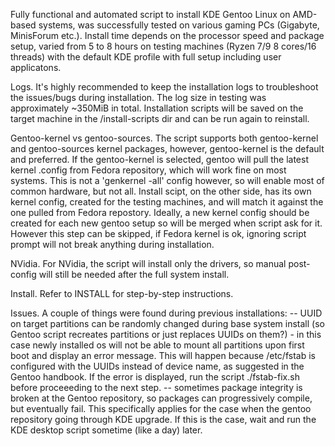 ﻿

Fully functional and automated script to install KDE Gentoo Linux on AMD-based systems, was successfully tested on various gaming PCs (Gigabyte, MinisForum etc.).  Install time depends on the processor speed and package setup, varied from 5 to 8 hours on testing machines (Ryzen 7/9 8 cores/16 threads) with the default KDE profile with full setup including user applicatons.

Logs.
It's highly recommended to keep the installation logs to troubleshoot the issues/bugs during installation. The log size in testing was approximately ~350MiB in total. Installation scripts will be saved on the target machine in the /install-scripts dir and can be run again to reinstall.

Gentoo-kernel vs gentoo-sources.
The script supports both gentoo-kernel and gentoo-sources kernel packages, however, gentoo-kernel is the default and preferred. If the gentoo-kernel is selected, gentoo will pull the latest kernel .config from Fedora repository, which will work fine on most systems. This is not a 'genkernel -all' config however, so will enable most of common hardware, but not all. Install scipt, on the other side, has its own kernel config, created for the testing machines, and will match it against the one pulled from Fedora repostory. Ideally, a new kernel config should be created for each new gentoo setup so will be merged when script ask for it. However this step can be skipped, if Fedora kernel is ok, ignoring script prompt will not break anything during installation.

NVidia.
For NVidia, the script will install only the drivers, so manual post-config will still be needed after the full system install.

Install.
Refer to INSTALL for step-by-step instructions.

Issues.
A couple of things were found during previous installations:
-- UUID on target partitions can be randomly changed during base system install (so Gentoo script recreates partitions or just replaces UUIDs on them?) - in this case newly installed os will not be able to mount all partitions upon first boot and display an error message. This will happen because /etc/fstab is configured with the UUIDs instead of device name, as suggested in the Gentoo handbook. If the error is displayed, run the script ./fstab-fix.sh before proceeeding to the next step.
-- sometimes package integrity is broken at the Gentoo repository, so packages can progressively compile, but eventually fail. This specifically applies for the case when the gentoo repository going through KDE upgrade. If this is the case, wait and run the KDE desktop script sometime (like a day) later.

